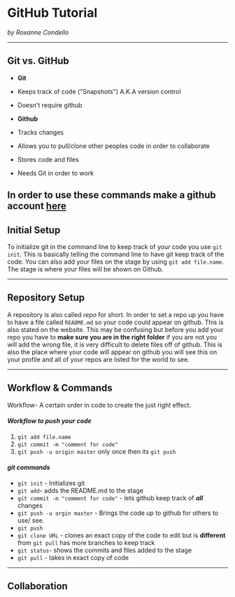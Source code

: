 # GitHub Tutorial

_by Roxanne Condello_

---
## Git vs. GitHub
* **Git**
 * Keeps track of code ("Snapshots") A.K.A version control
 * Doesn't require github
 
* **Github**
 * Tracks changes
 * Allows you to pull/clone other peoples code in order to collaborate
 * Stores code and files
 * Needs Git in order to work

 In order to use these commands make a github account [here](https://github.com/) 
---
## Initial Setup
To initialize git in the command line to keep track of your code you use `git init`. 
This is basically telling the command line to have git keep track of the code. 
You can also add your files on the stage by using `git add file.name`. The stage is where 
your files will be shown on Github. 


---
## Repository Setup
A repository is also called _repo_ for short. In order to set a repo up you have to have a file 
called `README.md` so your code could appear on github. This is also stated on the website.
This may be confusing but before you add your repo you have to **make sure you are in the right folder**
if you are not you will add the wrong file, it is very difficult to delete files off of github.
This is also the place where your code will appear on github you will see this on your profile and all of 
your repos are listed for the world to see. 


---
## Workflow & Commands
Workflow- A certain order in code to create the just right effect.
#### _Workflow to push your code_ 
1. `git add file.name`
2. `git commit -m "comment for code"`
3. `git push -u origin master` only once then its `git push`

#### _git commands_
* `git init` - Initializes git 
* `git add`- adds the README.md to the stage
* `git commit -m "comment for code"` - lets github keep track of **_all_** changes
* `git push -u orgin master` - Brings the code up to github for others to use/ see.
* `git push`
* `git clone URL` - clones an exact copy of the code to edit but is **different** from `git pull` 
has more branches to keep track 
* `git status`- shows the commits and files added to the stage
* `git pull` - takes in exact copy of code 


---
## Collaboration 

